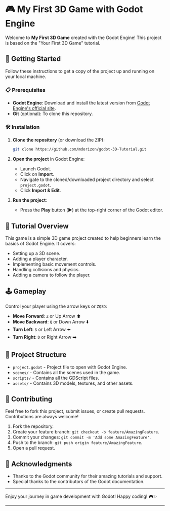 # 🎮 My First 3D Game with Godot Engine

Welcome to **My First 3D Game** created with the Godot Engine! This project is based on the "Your First 3D Game" tutorial. 

## 🚀 Getting Started

Follow these instructions to get a copy of the project up and running on your local machine.

### 📋 Prerequisites

- **Godot Engine**: Download and install the latest version from [Godot Engine's official site](https://godotengine.org/).
- **Git** (optional): To clone this repository.

### 🛠 Installation

1. **Clone the repository** (or download the ZIP):

   ```bash
   git clone https://github.com/mdorizon/godot-3D-Tutorial.git
   ```

2. **Open the project** in Godot Engine:

   - Launch Godot.
   - Click on **Import**.
   - Navigate to the cloned/downloaded project directory and select `project.godot`.
   - Click **Import & Edit**.

3. **Run the project**:

   - Press the **Play** button (▶️) at the top-right corner of the Godot editor.

## 📖 Tutorial Overview

This game is a simple 3D game project created to help beginners learn the basics of Godot Engine. It covers:

- Setting up a 3D scene.
- Adding a player character.
- Implementing basic movement controls.
- Handling collisions and physics.
- Adding a camera to follow the player.

## 🕹 Gameplay

Control your player using the arrow keys or `ZQSD`:

- **Move Forward**: `Z` or Up Arrow ⬆️
- **Move Backward**: `Q` or Down Arrow ⬇️
- **Turn Left**: `S` or Left Arrow ⬅️
- **Turn Right**: `D` or Right Arrow ➡️

## 📁 Project Structure

- `project.godot` - Project file to open with Godot Engine.
- `scenes/` - Contains all the scenes used in the game.
- `scripts/` - Contains all the GDScript files.
- `assets/` - Contains 3D models, textures, and other assets.

## 🤝 Contributing

Feel free to fork this project, submit issues, or create pull requests. Contributions are always welcome!

1. Fork the repository.
2. Create your feature branch: `git checkout -b feature/AmazingFeature`.
3. Commit your changes: `git commit -m 'Add some AmazingFeature'`.
4. Push to the branch: `git push origin feature/AmazingFeature`.
5. Open a pull request.

## 🎉 Acknowledgments

- Thanks to the Godot community for their amazing tutorials and support.
- Special thanks to the contributors of the Godot documentation.

---

Enjoy your journey in game development with Godot! Happy coding! 🎮✨

---

